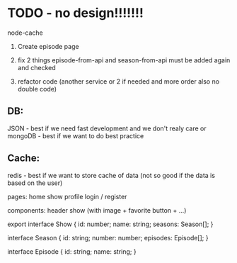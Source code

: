 # TODO - no design!!!!!!!

node-cache

1.  Create episode page

2.  fix 2 things episode-from-api and season-from-api must be added again and checked
3.  refactor code (another service or 2 if needed and more order also no double code)

## DB:

JSON - best if we need fast development and we don't realy care
or
mongoDB - best if we want to do best practice

## Cache:

redis - best if we want to store cache of data (not so good if the data is based on the user)

pages:
home
show
profile
login / register

components:
header
show (with image + favorite button + ...)

export interface Show {
id: number;
name: string;
seasons: Season[];
}

interface Season {
id: string;
number: number;
episodes: Episode[];
}

interface Episode {
id: string;
name: string;
}
